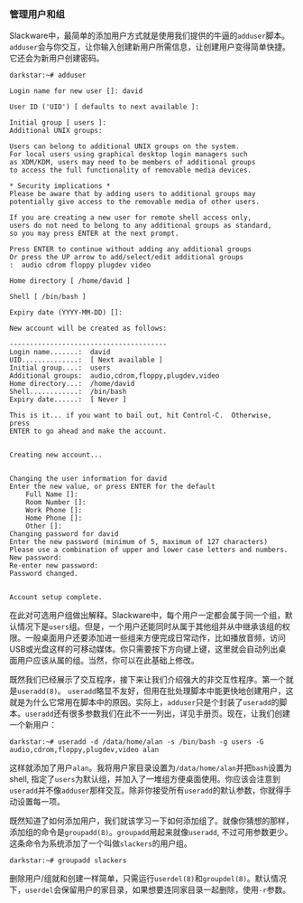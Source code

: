### 管理用户和组

Slackware中，最简单的添加用户方式就是使用我们提供的牛逼的`adduser`脚本。`adduser`会与你交互，让你输入创建新用户所需信息，让创建用户变得简单快捷。它还会为新用户创建密码。

```
darkstar:~# adduser

Login name for new user []: david

User ID ('UID') [ defaults to next available ]:

Initial group [ users ]:
Additional UNIX groups:

Users can belong to additional UNIX groups on the system.
For local users using graphical desktop login managers such
as XDM/KDM, users may need to be members of additional groups
to access the full functionality of removable media devices.

* Security implications *
Please be aware that by adding users to additional groups may
potentially give access to the removable media of other users.

If you are creating a new user for remote shell access only,
users do not need to belong to any additional groups as standard,
so you may press ENTER at the next prompt.

Press ENTER to continue without adding any additional groups
Or press the UP arrow to add/select/edit additional groups
:  audio cdrom floppy plugdev video

Home directory [ /home/david ]

Shell [ /bin/bash ]

Expiry date (YYYY-MM-DD) []:

New account will be created as follows:

---------------------------------------
Login name.......:  david
UID..............:  [ Next available ]
Initial group....:  users
Additional groups:  audio,cdrom,floppy,plugdev,video
Home directory...:  /home/david
Shell............:  /bin/bash
Expiry date......:  [ Never ]

This is it... if you want to bail out, hit Control-C.  Otherwise, press
ENTER to go ahead and make the account.


Creating new account...


Changing the user information for david
Enter the new value, or press ENTER for the default
	Full Name []:
	Room Number []:
	Work Phone []:
	Home Phone []:
	Other []:
Changing password for david
Enter the new password (minimum of 5, maximum of 127 characters)
Please use a combination of upper and lower case letters and numbers.
New password:
Re-enter new password:
Password changed.


Account setup complete.
```

在此对可选用户组做出解释。Slackware中，每个用户一定都会属于同一个组，默认情况下是`users`组。但是，一个用户还能同时从属于其他组并从中继承该组的权限。一般桌面用户还要添加进一些组来方便完成日常动作，比如播放音频，访问USB或光盘这样的可移动媒体。你只需要按下方向键上键，这里就会自动列出桌面用户应该从属的组。当然，你可以在此基础上修改。

既然我们已经展示了交互程序，接下来让我们介绍强大的非交互性程序。第一个就是`useradd(8)`。 `useradd`略显不友好，但用在批处理脚本中能更快地创建用户，这就是为什么它常用在脚本中的原因。实际上，`adduser`只是个封装了`useradd`的脚本。`useradd`还有很多参数我们在此不一一列出，详见手册页。现在，让我们创建一个新用户：

```
darkstar:~# useradd -d /data/home/alan -s /bin/bash -g users -G audio,cdrom,floppy,plugdev,video alan
```

这样就添加了用户`alan`。我将用户家目录设置为`/data/home/alan`并把`bash`设置为shell, 指定了`users`为默认组，并加入了一堆组方便桌面使用。你应该会注意到`useradd`并不像`adduser`那样交互。除非你接受所有`useradd`的默认参数，你就得手动设置每一项。

既然知道了如何添加用户，我们就该学习一下如何添加组了。就像你猜想的那样，添加组的命令是`groupadd(8)`。`groupadd`用起来就像`useradd`, 不过可用参数更少。这条命令为系统添加了一个叫做`slackers`的用户组。

```
darkstar:~# groupadd slackers
```

删除用户/组就和创建一样简单，只需运行`userdel(8)`和`groupdel(8)`。默认情况下，`userdel`会保留用户的家目录，如果想要连同家目录一起删除，使用`-r`参数。

